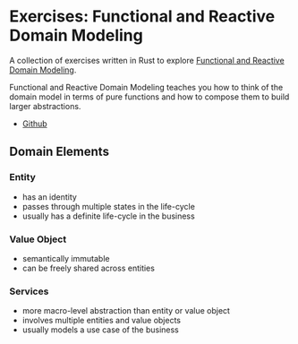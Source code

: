 # Exercises: Functional and Reactive Domain Modeling

A collection of exercises written in Rust to explore
[Functional and Reactive Domain Modeling](https://www.manning.com/books/functional-and-reactive-domain-modeling).

Functional and Reactive Domain Modeling teaches you how to think of the domain
model in terms of pure functions and how to compose them to build larger
abstractions.

* [Github](https://github.com/debasishg/frdomain)

## Domain Elements

### Entity

* has an identity
* passes through multiple states in the life-cycle
* usually has a definite life-cycle in the business

### Value Object

* semantically immutable
* can be freely shared across entities

### Services

* more macro-level abstraction than entity or value object
* involves multiple entities and value objects
* usually models a use case of the business

